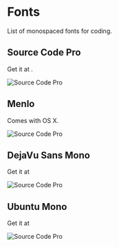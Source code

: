 # Fonts

List of monospaced fonts for coding.

## Source Code Pro

Get it at []().

![Source Code Pro](images/source_code_pro_14.png)

## Menlo

Comes with OS X.

![Source Code Pro](images/menlo_13.png)

## DejaVu Sans Mono

Get it at []()

![Source Code Pro](images/dejavu_sans_mono_14.png)

## Ubuntu Mono

Get it at []()

![Source Code Pro](images/ubuntu_mono_15.png)
